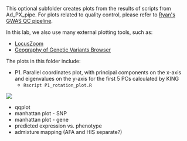 This optional subfolder creates plots from the results of scripts from Ad_PX_pipe. For plots related to quality control, please refer to [Ryan's GWAS QC pipeline](https://github.com/RyanSchu/gwasqc_pipeline/wiki).

In this lab, we also use many external plotting tools, such as:
* [LocusZoom](http://locuszoom.org/)
* [Geography of Genetic Variants Browser](https://popgen.uchicago.edu/ggv/?data=%221000genomes%22&chr=11&pos=116663707)

The plots in this folder include:

* P1. Parallel coordinates plot, with principal components on the x-axis and eigenvalues on the y-axis for the first 5 PCs calculated by KING
  * `Rscript P1_rotation_plot.R`
  
![](https://i.imgur.com/ThDW8b4.png)

* qqplot
* manhattan plot - SNP
* manhattan plot - gene
* predicted expression vs. phenotype
* admixture mapping (AFA and HIS separate?)


